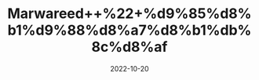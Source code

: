 ---
title: 'Marwareed++%22+%d9%85%d8%b1%d9%88%d8%a7%d8%b1%db%8c%d8%af'
date: '2022-10-20' 
metatag: '' 
inventory: '0' 
draft: false 
# meta description 
shortDescripton: 'Pearl+%22+It+strengthens+the+functioning+of+heart+muscles%2c+gives+relief+from+cardiac+palpitation+and+tachycardia.'
description: 'Herbs+%d8%ac%da%91%db%8c+%d8%a8%d9%88%d9%b9%db%8c'
longdescription: ''
featured: True
# product Price
price: '800.0'
# Product Short Description
shortDescription: 'Pearl+%22+It+strengthens+the+functioning+of+heart+muscles%2c+gives+relief+from+cardiac+palpitation+and+tachycardia.'
productID: '6F144A56-5524-ED11-9968-005056B3A416'
type: 'products'
category: 'Herbs+%d8%ac%da%91%db%8c+%d8%a8%d9%88%d9%b9%db%8c' 
thumnailproduct: 'https://eraconnect.blob.core.windows.net/product-images/aminsaddiquidawakhana/6F144A56-5524-ED11-9968-005056B3A416.webp' 
images:
  - image: 'https://eraconnect.blob.core.windows.net/product-images/aminsaddiquidawakhana/6F144A56-5524-ED11-9968-005056B3A416.webp'  
Variants:
---